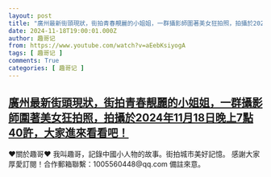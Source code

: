 ```yaml
---
layout: post
title: "廣州最新街頭現狀，街拍青春靚麗的小姐姐，一群攝影師圍著美女狂拍照，拍攝於2024年11月18日晚上7點40許，大家進來看看吧！"
date: 2024-11-18T19:00:01.000Z
author: 趣哥记
from: https://www.youtube.com/watch?v=aEebKsiyogA
tags: [ 趣哥记 ]
comments: True
categories: [ 趣哥记 ]
---
```

<!--1731956401000-->
[廣州最新街頭現狀，街拍青春靚麗的小姐姐，一群攝影師圍著美女狂拍照，拍攝於2024年11月18日晚上7點40許，大家進來看看吧！](https://www.youtube.com/watch?v=aEebKsiyogA)
------

<div>
♥關於趣哥♥  我叫趣哥，記錄中國小人物的故事。街拍城市美好記憶。  感謝大家厚愛訂閱！合作郵箱聯繫：1005560448@qq.com 備註來意。
</div>
